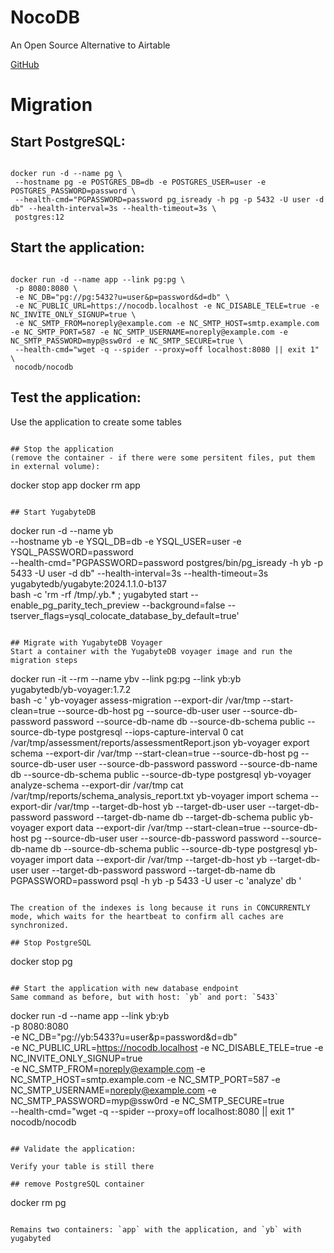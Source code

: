 # NocoDB

An Open Source Alternative to Airtable

[GitHub](https://github.com/nocodb/nocodb)

# Migration

## Start PostgreSQL:
```

docker run -d --name pg \
 --hostname pg -e POSTGRES_DB=db -e POSTGRES_USER=user -e POSTGRES_PASSWORD=password \
 --health-cmd="PGPASSWORD=password pg_isready -h pg -p 5432 -U user -d db" --health-interval=3s --health-timeout=3s \
 postgres:12

```

## Start the application:
```

docker run -d --name app --link pg:pg \
 -p 8080:8080 \
 -e NC_DB="pg://pg:5432?u=user&p=password&d=db" \
 -e NC_PUBLIC_URL=https://nocodb.localhost -e NC_DISABLE_TELE=true -e NC_INVITE_ONLY_SIGNUP=true \
 -e NC_SMTP_FROM=noreply@example.com -e NC_SMTP_HOST=smtp.example.com -e NC_SMTP_PORT=587 -e NC_SMTP_USERNAME=noreply@example.com -e NC_SMTP_PASSWORD=myp@ssw0rd -e NC_SMTP_SECURE=true \
 --health-cmd="wget -q --spider --proxy=off localhost:8080 || exit 1" \
 nocodb/nocodb

```

## Test the application:

Use the application to create some tables

```

## Stop the application
(remove the container - if there were some persitent files, put them in external volume):
```

docker stop app
docker rm   app

```

## Start YugabyteDB

```

docker run -d --name yb  \
 --hostname yb -e YSQL_DB=db -e YSQL_USER=user -e YSQL_PASSWORD=password \
 --health-cmd="PGPASSWORD=password postgres/bin/pg_isready -h yb -p 5433 -U user -d db" --health-interval=3s --health-timeout=3s \
 yugabytedb/yugabyte:2024.1.1.0-b137 \
 bash -c 'rm -rf /tmp/.yb.* ; yugabyted start --enable_pg_parity_tech_preview --background=false --tserver_flags=ysql_colocate_database_by_default=true'

```

## Migrate with YugabyteDB Voyager
Start a container with the YugabyteDB voyager image and run the migration steps

```

docker run -it --rm --name ybv --link pg:pg --link yb:yb \
 yugabytedb/yb-voyager:1.7.2 \
 bash -c '
yb-voyager assess-migration --export-dir /var/tmp --start-clean=true --source-db-host pg --source-db-user user --source-db-password password --source-db-name db --source-db-schema public --source-db-type postgresql --iops-capture-interval 0
cat /var/tmp/assessment/reports/assessmentReport.json
yb-voyager export schema    --export-dir /var/tmp --start-clean=true --source-db-host pg --source-db-user user --source-db-password password --source-db-name db --source-db-schema public --source-db-type postgresql
yb-voyager analyze-schema   --export-dir /var/tmp
cat /var/tmp/reports/schema_analysis_report.txt
yb-voyager import schema    --export-dir /var/tmp                    --target-db-host yb --target-db-user user --target-db-password password --target-db-name db --target-db-schema public
yb-voyager export data      --export-dir /var/tmp --start-clean=true --source-db-host pg --source-db-user user --source-db-password password --source-db-name db --source-db-schema public --source-db-type postgresql
yb-voyager import data      --export-dir /var/tmp                    --target-db-host yb --target-db-user user --target-db-password password --target-db-name db
PGPASSWORD=password psql -h yb -p 5433 -U user -c 'analyze' db
'
 
```

The creation of the indexes is long because it runs in CONCURRENTLY mode, which waits for the heartbeat to confirm all caches are synchronized.

## Stop PostgreSQL

```

docker stop pg


```

## Start the application with new database endpoint
Same command as before, but with host: `yb` and port: `5433`

```

docker run -d --name app --link yb:yb \
 -p 8080:8080 \
 -e NC_DB="pg://yb:5433?u=user&p=password&d=db" \
 -e NC_PUBLIC_URL=https://nocodb.localhost -e NC_DISABLE_TELE=true -e NC_INVITE_ONLY_SIGNUP=true \
 -e NC_SMTP_FROM=noreply@example.com -e NC_SMTP_HOST=smtp.example.com -e NC_SMTP_PORT=587 -e NC_SMTP_USERNAME=noreply@example.com -e NC_SMTP_PASSWORD=myp@ssw0rd -e NC_SMTP_SECURE=true \
 --health-cmd="wget -q --spider --proxy=off localhost:8080 || exit 1" \
 nocodb/nocodb

```

## Validate the application:

Verify your table is still there

## remove PostgreSQL container
```

docker rm pg

```

Remains two containers: `app` with the application, and `yb` with yugabyted


